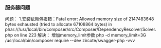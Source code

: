 ### 服务器问题
问题：
1.安装依赖包报错：Fatal error: Allowed memory size of 2147483648 bytes exhausted (tried to allocate 67108864 bytes) in phar:///usr/local/bin/composer/src/Composer/DependencyResolver/Solver.php on line 223
解决：
增加memory_limit参数
php -d memory_limit=3G /usr/local/bin/composer require --dev zircote/swagger-php -vvv
